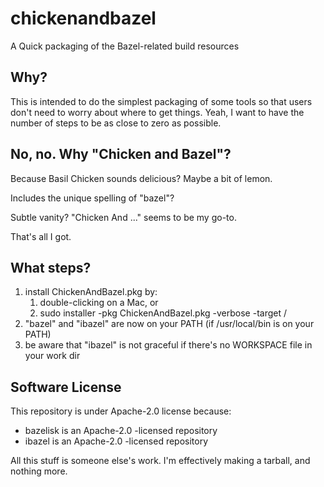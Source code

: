 # chickenandbazel

A Quick packaging of the Bazel-related build resources


## Why?

This is intended to do the simplest packaging of some tools so that users don't need to worry about
where to get things.  Yeah, I want to have the number of steps to be as close to zero as possible.


## No, no.  Why "Chicken and Bazel"?

Because Basil Chicken sounds delicious?  Maybe a bit of lemon.

Includes the unique spelling of "bazel"?

Subtle vanity?  "Chicken And ..." seems to be my go-to.

That's all I got.


## What steps?

1. install ChickenAndBazel.pkg by:
    1. double-clicking on a Mac, or
    2. sudo installer -pkg ChickenAndBazel.pkg -verbose -target /
2. "bazel" and "ibazel" are now on your PATH (if /usr/local/bin is on your PATH)
3. be aware that "ibazel" is not graceful if there's no WORKSPACE file in your work dir


## Software License

This repository is under Apache-2.0 license because:
 - bazelisk is an Apache-2.0 -licensed repository
 - ibazel is an Apache-2.0 -licensed repository

All this stuff is someone else's work.  I'm effectively making a tarball, and nothing more.
